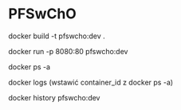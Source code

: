 # PFSwChO
docker build -t pfswcho:dev .

docker run -p 8080:80 pfswcho:dev

docker ps -a

docker logs (wstawić container_id z docker ps -a) 

docker history pfswcho:dev

